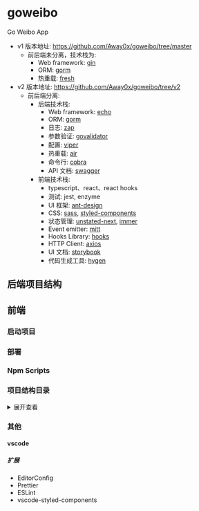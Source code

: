 # goweibo

Go Weibo App

- v1 版本地址: https://github.com/Away0x/goweibo/tree/master
  - 前后端未分离，技术栈为:
    - Web framework: [gin](https://github.com/gin-gonic/gin)
    - ORM: [gorm](https://github.com/go-gorm/gorm)
    - 热重载: [fresh](https://github.com/Away0x/fresh)
- v2 版本地址: https://github.com/Away0x/goweibo/tree/v2
  - 前后端分离:
    - 后端技术栈:
      - Web framework: [echo](https://github.com/labstack/echo)
      - ORM: [gorm](https://github.com/go-gorm/gorm)
      - 日志: [zap](https://github.com/uber-go/zap)
      - 参数验证: [govalidator](https://github.com/thedevsaddam/govalidator)
      - 配置: [viper](github.com/spf13/viper)
      - 热重载: [air](https://github.com/cosmtrek/air)
      - 命令行: [cobra](https://github.com/spf13/cobra)
      - API 文档: [swagger](https://github.com/go-swagger/go-swagger)
    - 前端技术栈:
      - typescript、react、react hooks
      - 测试: jest, enzyme
      - UI 框架: [ant-design](https://github.com/ant-design/ant-design)
      - CSS: [sass](https://github.com/sass/node-sass), [styled-components](https://github.com/styled-components/styled-components)
      - 状态管理: [unstated-next](https://github.com/jamiebuilds/unstated-next), [immer]()
      - Event emitter: [mitt](https://github.com/developit/mitt)
      - Hooks Library: [hooks](https://github.com/alibaba/hooks)
      - HTTP Client: [axios](https://github.com/axios/axios)
      - UI 文档: [storybook](https://github.com/storybookjs/storybook)
      - 代码生成工具: [hygen](https://github.com/jondot/hygen)

## 后端项目结构

## 前端
### 启动项目

### 部署

### Npm Scripts

### 项目结构目录
<details>
<summary>展开查看</summary>
<pre><code>
├── assets           图片字体等资源
│
├── components       公用组件
│
├── config           配置
│
├── constants        常量
│
├── containers       状态容器
│
├── events           事件 (通常用于 view 和 services/tools 的解耦)
│
├── layouts          布局
│
├── pages            页面
│
├── routes           路由
│
├── services         数据层 (网络数据/本地存储数据/mock 数据)
│
├── styles           样式
│
├── tools            工具
│
├── typings          类型定义
│
├── App.tsx          根组件
│
└── index.tsx        入口
</code></pre>
</details>

### 其他
#### vscode
##### 扩展
- EditorConfig
- Prettier
- ESLint
- vscode-styled-components
